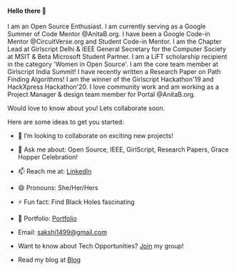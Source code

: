 #### Hello there 👋

I am an Open Source Enthusiast. I am currently serving as a Google Summer of Code Mentor @AnitaB.org. I have been a Google Code-in Mentor @CircuitVerse.org and Student Code-in Mentor. I am the Chapter Lead at Girlscript Delhi & IEEE General Secretary for the Computer Society at MSIT & Beta Microsoft Student Partner. I am a LiFT scholarship recipient in the category 'Women in Open Source'. I am the core team member at Girlscript India Summit! I have recently written a Research Paper on Path Finding Algorithms! I am the winner of the Girlscript Hackathon'19 and HackXpress Hackathon'20. I love community work and am working as a Project Manager & design team member for Portal @AnitaB.org.

Would love to know about you! Lets collaborate soon.


Here are some ideas to get you started:

- 👯 I’m looking to collaborate on exciting new projects!

- 💬 Ask me about: Open Source, IEEE, GirlScript, Research Papers, Grace Hopper Celebration!

- 📫 Reach me at: [LinkedIn](https://www.linkedin.com/in/sakshi-munjal-266633187/)

- 😄 Pronouns: She/Her/Hers

- ⚡ Fun fact: Find Black Holes fascinating

- :office: Portfolio: [Portfolio](https://sakshi1499.github.io/myPortfolio/)

- Email: sakshi1499@gmail.com

- Want to know about Tech Opportunities? [Join](https://chat.whatsapp.com/BbbdmbizIRaDQpH6eXXqvU) my group!

- Read my blog at [Blog](http://smmyblog.surge.sh/blog)
 
